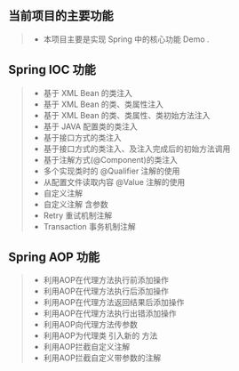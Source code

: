 当前项目的主要功能
------------------
>* 本项目主要是实现 Spring 中的核心功能 Demo .

Spring IOC 功能
---------------------------------------------
>* 基于 XML Bean 的类注入
>* 基于 XML Bean 的类、类属性注入 
>* 基于 XML Bean 的类、类属性、类初始方法注入 
>* 基于 JAVA 配置类的类注入
>* 基于接口方式的类注入
>* 基于接口方式的类注入、及注入完成后的初始方法调用
>* 基于注解方式(@Component)的类注入
>* 多个实现类时的 @Qualifier 注解的使用
>* 从配置文件读取内容 @Value 注解的使用 
>* 自定义注解
>* 自定义注解 含参数
>* Retry 重试机制注解
>* Transaction 事务机制注解

Spring AOP 功能
---------------------------------------------
>* 利用AOP在代理方法执行前添加操作
>* 利用AOP在代理方法执行后添加操作
>* 利用AOP在代理方法返回结果后添加操作
>* 利用AOP在代理方法执行出错添加操作
>* 利用AOP向代理方法传参数
>* 利用AOP为代理类 引入新的 方法
>* 利用AOP拦截自定义注解
>* 利用AOP拦截自定义带参数的注解